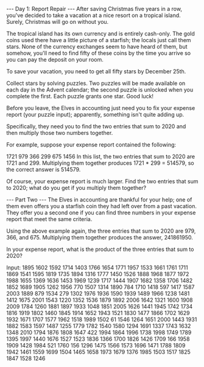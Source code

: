 --- Day 1: Report Repair ---
After saving Christmas five years in a row, you've decided to take a vacation at a nice resort on a tropical island. Surely, Christmas will go on without you.

The tropical island has its own currency and is entirely cash-only. The gold coins used there have a little picture of a starfish; the locals just call them stars. None of the currency exchanges seem to have heard of them, but somehow, you'll need to find fifty of these coins by the time you arrive so you can pay the deposit on your room.

To save your vacation, you need to get all fifty stars by December 25th.

Collect stars by solving puzzles. Two puzzles will be made available on each day in the Advent calendar; the second puzzle is unlocked when you complete the first. Each puzzle grants one star. Good luck!

Before you leave, the Elves in accounting just need you to fix your expense report (your puzzle input); apparently, something isn't quite adding up.

Specifically, they need you to find the two entries that sum to 2020 and then multiply those two numbers together.

For example, suppose your expense report contained the following:

1721
979
366
299
675
1456
In this list, the two entries that sum to 2020 are 1721 and 299. Multiplying them together produces 1721 * 299 = 514579, so the correct answer is 514579.

Of course, your expense report is much larger. Find the two entries that sum to 2020; what do you get if you multiply them together?

--- Part Two ---
The Elves in accounting are thankful for your help; one of them even offers you a starfish coin they had left over from a past vacation. They offer you a second one if you can find three numbers in your expense report that meet the same criteria.

Using the above example again, the three entries that sum to 2020 are 979, 366, and 675. Multiplying them together produces the answer, 241861950.

In your expense report, what is the product of the three entries that sum to 2020?


Input:
1895
1602
1592
1714
1403
1766
1654
1771
1957
1533
1661
1761
1711
1869
1541
1595
1819
1735
1894
1316
1777
1450
1526
1888
1968
1877
1972
1988
1655
1369
1636
1453
1969
1239
1717
1444
1907
1682
1358
1706
1482
1852
1689
1905
1262
1956
770
1507
1314
1890
784
1710
1418
597
1417
1587
2003
1889
879
1534
279
1302
1976
1936
1590
1939
1489
1966
1238
1481
1412
1675
2001
1543
1220
1352
1536
1879
1892
2006
1642
1321
1600
1908
2009
1784
1260
1881
1897
1933
1048
1851
2005
1626
1441
1945
1742
1734
1816
1919
1802
1460
1845
1914
1652
1943
1521
1830
1477
1866
1702
1629
1932
1671
1707
1577
1962
1518
1989
1502
61
1546
1264
1651
2000
1443
1931
1882
1583
1597
1487
1255
1779
1782
1540
1580
1294
1691
1337
1743
1632
1348
2010
1794
1876
1808
1647
422
1994
1864
1996
1738
1998
1749
1789
1395
1997
1440
1676
1527
1523
1836
1366
1700
1826
1426
1709
166
1958
1909
1428
1984
521
1760
156
1296
1475
1566
1573
1696
1471
1788
1809
1942
1461
1559
1699
1504
1465
1658
1973
1679
1376
1985
1503
1517
1825
1847
1528
1246